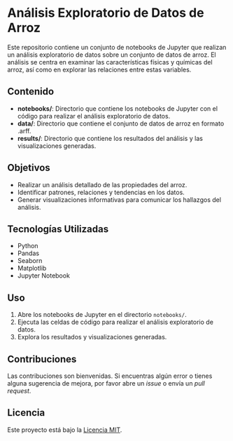 # Análisis Exploratorio de Datos de Arroz

Este repositorio contiene un conjunto de notebooks de Jupyter que realizan un análisis exploratorio de datos sobre un conjunto de datos de arroz. El análisis se centra en examinar las características físicas y químicas del arroz, así como en explorar las relaciones entre estas variables.

## Contenido

- **notebooks/**: Directorio que contiene los notebooks de Jupyter con el código para realizar el análisis exploratorio de datos.
- **data/**: Directorio que contiene el conjunto de datos de arroz en formato .arff.
- **results/**: Directorio que contiene los resultados del análisis y las visualizaciones generadas.

## Objetivos

- Realizar un análisis detallado de las propiedades del arroz.
- Identificar patrones, relaciones y tendencias en los datos.
- Generar visualizaciones informativas para comunicar los hallazgos del análisis.

## Tecnologías Utilizadas

- Python
- Pandas
- Seaborn
- Matplotlib
- Jupyter Notebook

## Uso

1. Abre los notebooks de Jupyter en el directorio `notebooks/`.
2. Ejecuta las celdas de código para realizar el análisis exploratorio de datos.
3. Explora los resultados y visualizaciones generadas.

## Contribuciones

Las contribuciones son bienvenidas. Si encuentras algún error o tienes alguna sugerencia de mejora, por favor abre un *issue* o envía un *pull request*.

## Licencia

Este proyecto está bajo la [Licencia MIT](LICENSE).
